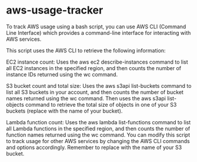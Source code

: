 # aws-usage-tracker

To track AWS usage using a bash script, you can use AWS CLI (Command Line Interface) which provides a command-line interface for interacting with AWS services.



This script uses the AWS CLI to retrieve the following information:

EC2 instance count: Uses the aws ec2 describe-instances command to list all EC2 instances in the specified region, and then counts the number of instance IDs returned using the wc command.

S3 bucket count and total size: Uses the aws s3api list-buckets command to list all S3 buckets in your account, and then counts the number of bucket names returned using the wc command. Then uses the aws s3api list-objects command to retrieve the total size of objects in one of your S3 buckets (replace <your-bucket-name> with the name of your bucket).

Lambda function count: Uses the aws lambda list-functions command to list all Lambda functions in the specified region, and then counts the number of function names returned using the wc command.
You can modify this script to track usage for other AWS services by changing the AWS CLI commands and options accordingly. Remember to replace <your-bucket-name> with the name of your S3 bucket.
